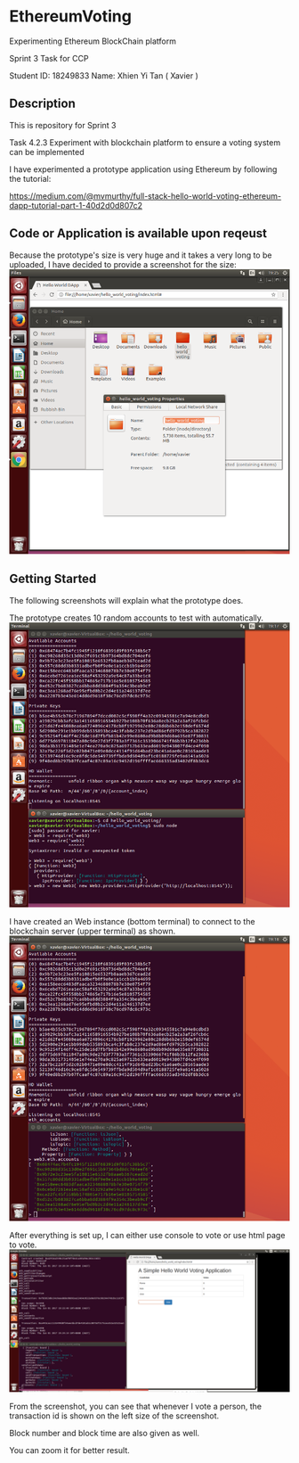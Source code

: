# EthereumVoting
Experimenting Ethereum BlockChain platform 

Sprint 3 Task for CCP

Student ID: 18249833
Name: Xhien Yi Tan ( Xavier )

## Description

This is repository for Sprint 3

Task 4.2.3 Experiment with blockchain platform to ensure a voting system can be implemented

I have experimented a prototype application using Ethereum by following the tutorial:

https://medium.com/@mvmurthy/full-stack-hello-world-voting-ethereum-dapp-tutorial-part-1-40d2d0d807c2

## Code or Application is available upon reqeust

Because the prototype's size is very huge and it takes a very long to be uploaded, I have decided to provide a screenshot for the size:
![Size](https://github.com/CurtinXavierTan/EthereumVoting/blob/master/Screenshot4.png)

## Getting Started

The following screenshots will explain what the prototype does.

The prototype creates 10 random accounts to test with automatically.
![Accounts](https://github.com/CurtinXavierTan/EthereumVoting/blob/master/Screenshot1.png)

I have created an Web instance (bottom terminal) to connect to the blockchain server (upper terminal) as shown.
![Web](https://github.com/CurtinXavierTan/EthereumVoting/blob/master/Screenshot2.png)



After everything is set up, I can either use console to vote or use html page to vote.
![Vote](https://github.com/CurtinXavierTan/EthereumVoting/blob/master/Screenshot3.png)

From the screenshot, you can see that whenever I vote a person, the transaction id is shown on the left size of the screenshot.

Block number and block time are also given as well.

You can zoom it for better result.


